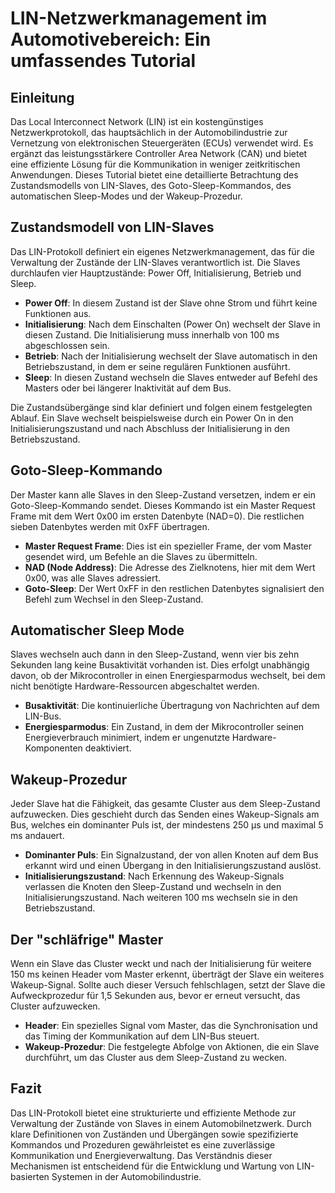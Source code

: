 # LIN-Netzwerkmanagement im Automotivebereich: Ein umfassendes Tutorial

## Einleitung

Das Local Interconnect Network (LIN) ist ein kostengünstiges Netzwerkprotokoll, das hauptsächlich in der Automobilindustrie zur Vernetzung von elektronischen Steuergeräten (ECUs) verwendet wird. Es ergänzt das leistungsstärkere Controller Area Network (CAN) und bietet eine effiziente Lösung für die Kommunikation in weniger zeitkritischen Anwendungen. Dieses Tutorial bietet eine detaillierte Betrachtung des Zustandsmodells von LIN-Slaves, des Goto-Sleep-Kommandos, des automatischen Sleep-Modes und der Wakeup-Prozedur. 

## Zustandsmodell von LIN-Slaves

Das LIN-Protokoll definiert ein eigenes Netzwerkmanagement, das für die Verwaltung der Zustände der LIN-Slaves verantwortlich ist. Die Slaves durchlaufen vier Hauptzustände: Power Off, Initialisierung, Betrieb und Sleep.

- **Power Off**: In diesem Zustand ist der Slave ohne Strom und führt keine Funktionen aus.
- **Initialisierung**: Nach dem Einschalten (Power On) wechselt der Slave in diesen Zustand. Die Initialisierung muss innerhalb von 100 ms abgeschlossen sein.
- **Betrieb**: Nach der Initialisierung wechselt der Slave automatisch in den Betriebszustand, in dem er seine regulären Funktionen ausführt.
- **Sleep**: In diesen Zustand wechseln die Slaves entweder auf Befehl des Masters oder bei längerer Inaktivität auf dem Bus.

Die Zustandsübergänge sind klar definiert und folgen einem festgelegten Ablauf. Ein Slave wechselt beispielsweise durch ein Power On in den Initialisierungszustand und nach Abschluss der Initialisierung in den Betriebszustand.

## Goto-Sleep-Kommando

Der Master kann alle Slaves in den Sleep-Zustand versetzen, indem er ein Goto-Sleep-Kommando sendet. Dieses Kommando ist ein Master Request Frame mit dem Wert 0x00 im ersten Datenbyte (NAD=0). Die restlichen sieben Datenbytes werden mit 0xFF übertragen.

- **Master Request Frame**: Dies ist ein spezieller Frame, der vom Master gesendet wird, um Befehle an die Slaves zu übermitteln.
- **NAD (Node Address)**: Die Adresse des Zielknotens, hier mit dem Wert 0x00, was alle Slaves adressiert.
- **Goto-Sleep**: Der Wert 0xFF in den restlichen Datenbytes signalisiert den Befehl zum Wechsel in den Sleep-Zustand.

## Automatischer Sleep Mode

Slaves wechseln auch dann in den Sleep-Zustand, wenn vier bis zehn Sekunden lang keine Busaktivität vorhanden ist. Dies erfolgt unabhängig davon, ob der Mikrocontroller in einen Energiesparmodus wechselt, bei dem nicht benötigte Hardware-Ressourcen abgeschaltet werden. 

- **Busaktivität**: Die kontinuierliche Übertragung von Nachrichten auf dem LIN-Bus.
- **Energiesparmodus**: Ein Zustand, in dem der Mikrocontroller seinen Energieverbrauch minimiert, indem er ungenutzte Hardware-Komponenten deaktiviert.

## Wakeup-Prozedur

Jeder Slave hat die Fähigkeit, das gesamte Cluster aus dem Sleep-Zustand aufzuwecken. Dies geschieht durch das Senden eines Wakeup-Signals am Bus, welches ein dominanter Puls ist, der mindestens 250 µs und maximal 5 ms andauert.

- **Dominanter Puls**: Ein Signalzustand, der von allen Knoten auf dem Bus erkannt wird und einen Übergang in den Initialisierungszustand auslöst.
- **Initialisierungszustand**: Nach Erkennung des Wakeup-Signals verlassen die Knoten den Sleep-Zustand und wechseln in den Initialisierungszustand. Nach weiteren 100 ms wechseln sie in den Betriebszustand.

## Der "schläfrige" Master

Wenn ein Slave das Cluster weckt und nach der Initialisierung für weitere 150 ms keinen Header vom Master erkennt, überträgt der Slave ein weiteres Wakeup-Signal. Sollte auch dieser Versuch fehlschlagen, setzt der Slave die Aufweckprozedur für 1,5 Sekunden aus, bevor er erneut versucht, das Cluster aufzuwecken. 

- **Header**: Ein spezielles Signal vom Master, das die Synchronisation und das Timing der Kommunikation auf dem LIN-Bus steuert.
- **Wakeup-Prozedur**: Die festgelegte Abfolge von Aktionen, die ein Slave durchführt, um das Cluster aus dem Sleep-Zustand zu wecken.

## Fazit

Das LIN-Protokoll bietet eine strukturierte und effiziente Methode zur Verwaltung der Zustände von Slaves in einem Automobilnetzwerk. Durch klare Definitionen von Zuständen und Übergängen sowie spezifizierte Kommandos und Prozeduren gewährleistet es eine zuverlässige Kommunikation und Energieverwaltung. Das Verständnis dieser Mechanismen ist entscheidend für die Entwicklung und Wartung von LIN-basierten Systemen in der Automobilindustrie.